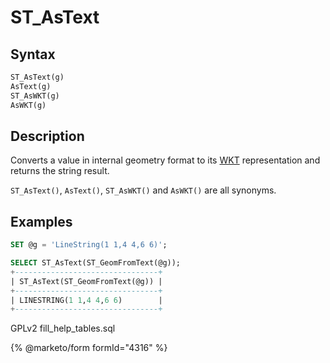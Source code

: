 # ST\_AsText

## Syntax

```sql
ST_AsText(g)
AsText(g)
ST_AsWKT(g)
AsWKT(g)
```

## Description

Converts a value in internal geometry format to its [WKT](wkt-definition.md) representation and returns the string result.

`ST_AsText()`, `AsText()`, `ST_AsWKT()` and `AsWKT()` are all synonyms.

## Examples

```sql
SET @g = 'LineString(1 1,4 4,6 6)';

SELECT ST_AsText(ST_GeomFromText(@g));
+--------------------------------+
| ST_AsText(ST_GeomFromText(@g)) |
+--------------------------------+
| LINESTRING(1 1,4 4,6 6)        |
+--------------------------------+
```

GPLv2 fill\_help\_tables.sql

{% @marketo/form formId="4316" %}
